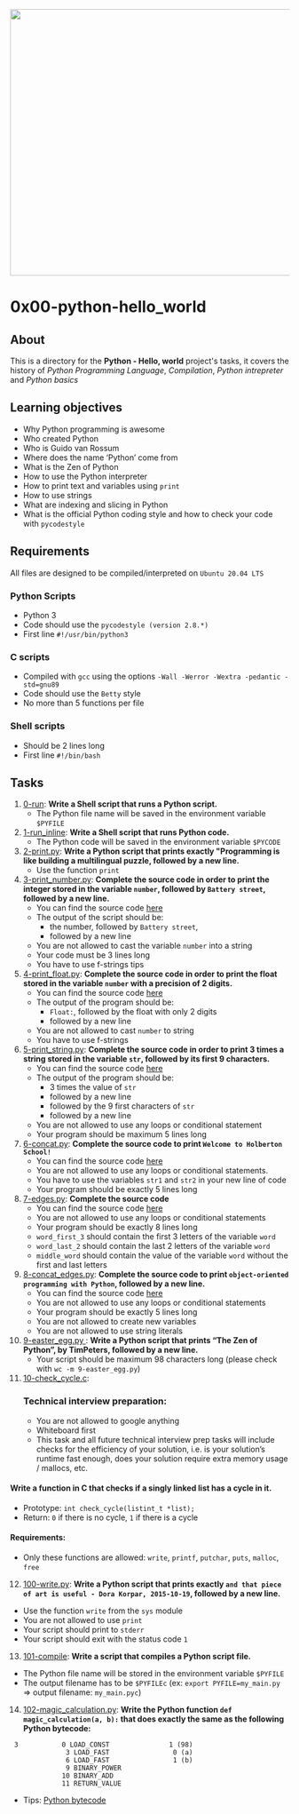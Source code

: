 <img src="https://codefather.tech/wp-content/uploads/2022/02/python-hello-world-840x480.png?ezimgfmt=ng%3Awebp%2Fngcb10%2Frs%3Adevice%2Frscb10-1" width=840 height=480>

# 0x00-python-hello_world
## About
This is a directory for the **Python - Hello, world** project's tasks, it covers the history of *_Python Programming Language_*, *Compilation*, *Python intrepreter* and *Python basics*
## Learning objectives
- Why Python programming is awesome
- Who created Python
- Who is Guido van Rossum
- Where does the name ‘Python’ come from
- What is the Zen of Python
- How to use the Python interpreter
- How to print text and variables using `print`
- How to use strings
- What are indexing and slicing in Python
- What is the official Python coding style and how to check your code with `pycodestyle`
## Requirements
All files are designed to be compiled/interpreted on `Ubuntu 20.04 LTS`
### Python Scripts
- Python 3
- Code should use the `pycodestyle (version 2.8.*)`
- First line `#!/usr/bin/python3`
### C scripts
- Compiled with `gcc` using the options `-Wall -Werror -Wextra -pedantic -std=gnu89`
- Code should use the `Betty` style
- No more than 5 functions per file
### Shell scripts
- Should be 2 lines long
- First line `#!/bin/bash`
## Tasks
1. [0-run](https://github.com/annanesec/alx-higher_level_programming/blob/main/0x00-python-hello_world/0-run): **Write a Shell script that runs a Python script.**
   * The Python file name will be saved in the environment variable `$PYFILE`
1. [1-run_inline](https://github.com/annanesec/alx-higher_level_programming/blob/main/0x00-python-hello_world/1-run_inline): **Write a Shell script that runs Python code.**
   * The Python code will be saved in the environment variable `$PYCODE`
1. [2-print.py](https://github.com/annanesec/alx-higher_level_programming/blob/main/0x00-python-hello_world/2-print.py): **Write a Python script that prints exactly "Programming is like building a multilingual puzzle, followed by a new line.**
   * Use the function `print`
1. [3-print_number.py](https://github.com/annanesec/alx-higher_level_programming/blob/main/0x00-python-hello_world/3-print_number.py): **Complete the source code in order to print the integer stored in the variable `number`, followed by `Battery street`, followed by a new line.**
   * You can find the source code [here](https://github.com/holbertonschool/0x00.py/blob/master/3-print_number.py)
   * The output of the script should be:
     * the number, followed by `Battery street`,
     * followed by a new line
   * You are not allowed to cast the variable `number` into a string
   * Your code must be 3 lines long
   * You have to use f-strings tips
1. [4-print_float.py](https://github.com/annanesec/alx-higher_level_programming/blob/main/0x00-python-hello_world/4-print_float.py): **Complete the source code in order to print the float stored in the variable `number` with a precision of 2 digits.**
   * You can find the source code [here](https://github.com/holbertonschool/0x00.py/blob/master/4-print_float.py)
   * The output of the program should be:
     * `Float:`, followed by the float with only 2 digits
     * followed by a new line
   * You are not allowed to cast `number` to string
   * You have to use f-strings
1. [5-print_string.py](https://github.com/annanesec/alx-higher_level_programming/blob/main/0x00-python-hello_world/5-print_string.py): **Complete the source code in order to print 3 times a string stored in the variable `str`, followed by its first 9 characters.**
   * You can find the source code [here](https://github.com/holbertonschool/0x00.py/blob/master/5-print_string.py)
   * The output of the program should be:
     * 3 times the value of `str`
     * followed by a new line
     * followed by the 9 first characters of `str`
     * followed by a new line
   * You are not allowed to use any loops or conditional statement
   * Your program should be maximum 5 lines long
1. [6-concat.py](https://github.com/annanesec/alx-higher_level_programming/blob/main/0x00-python-hello_world/6-concat.py): **Complete the source code to print `Welcome to Holberton School!`**
   * You can find the source code [here](https://github.com/holbertonschool/0x00.py/blob/master/6-concat.py)
   * You are not allowed to use any loops or conditional statements.
   * You have to use the variables `str1` and `str2` in your new line of code
   * Your program should be exactly 5 lines long
1. [7-edges.py](https://github.com/annanesec/alx-higher_level_programming/blob/main/0x00-python-hello_world/7-edges.py): **Complete the source code**
   * You can find the source code [here](https://github.com/holbertonschool/0x00.py/blob/master/7-edges.py)
   * You are not allowed to use any loops or conditional statements
   * Your program should be exactly 8 lines long
   * `word_first_3` should contain the first 3 letters of the variable `word`
   * `word_last_2` should contain the last 2 letters of the variable `word`
   * `middle_word` should contain the value of the variable `word` without the first and last letters
1. [8-concat_edges.py](https://github.com/annanesec/alx-higher_level_programming/blob/main/0x00-python-hello_world/8-concat_edges.py): **Complete the source code to print `object-oriented programming with Python`, followed by a new line.**
   * You can find the source code [here](https://github.com/holbertonschool/0x00.py/blob/master/8-concat_edges.py)
   * You are not allowed to use any loops or conditional statements
   * Your program should be exactly 5 lines long
   * You are not allowed to create new variables
   * You are not allowed to use string literals
1. [9-easter_egg.py ](https://github.com/annanesec/alx-higher_level_programming/blob/main/0x00-python-hello_world/9-easter_egg.py): **Write a Python script that prints “The Zen of Python”, by TimPeters, followed by a new line.**
   * Your script should be maximum 98 characters long (please check with `wc -m 9-easter_egg.py`)
1. [10-check_cycle.c](https://github.com/annanesec/alx-higher_level_programming/blob/main/0x00-python-hello_world/10-check_cycle.c):
   ### Technical interview preparation:
   * You are not allowed to google anything
   * Whiteboard first
   * This task and all future technical interview prep tasks will include checks for the efficiency of your solution, i.e. is your solution’s runtime fast enough, does your solution require extra memory usage / mallocs, etc.
#### Write a function in C that checks if a singly linked list has a cycle in it.
  * Prototype: `int check_cycle(listint_t *list);`
  * Return: `0` if there is no cycle, `1` if there is a cycle
#### Requirements:
  * Only these functions are allowed: `write`, `printf`, `putchar`, `puts`, `malloc`, `free`
12. [100-write.py](https://github.com/annanesec/alx-higher_level_programming/blob/main/0x00-python-hello_world/100-write.py): **Write a Python script that prints exactly `and that piece of art is useful - Dora Korpar, 2015-10-19`, followed by a new line.**
   * Use the function `write` from the `sys` module
   * You are not allowed to use `print`
   * Your script should print to `stderr`
   * Your script should exit with the status code `1`
13. [101-compile](https://github.com/annanesec/alx-higher_level_programming/blob/main/0x00-python-hello_world/101-compile): **Write a script that compiles a Python script file.**
   * The Python file name will be stored in the environment variable `$PYFILE`
   * The output filename has to be `$PYFILEc` (ex: `export PYFILE=my_main.py` => output filename: `my_main.pyc`)
14. [102-magic_calculation.py](https://github.com/annanesec/alx-higher_level_programming/blob/main/0x00-python-hello_world/102-magic_calculation.py): **Write the Python function `def magic_calculation(a, b):` that does exactly the same as the following Python bytecode:**
```
 3           0 LOAD_CONST               1 (98)
              3 LOAD_FAST                0 (a)
              6 LOAD_FAST                1 (b)
              9 BINARY_POWER
             10 BINARY_ADD
             11 RETURN_VALUE
```
   * Tips: [Python bytecode](https://docs.python.org/3.4/library/dis.html)
